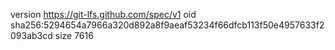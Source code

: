 version https://git-lfs.github.com/spec/v1
oid sha256:5294654a7966a320d892a8f9aeaf53234f66dfcb113f50e4957633f2093ab3cd
size 7616
